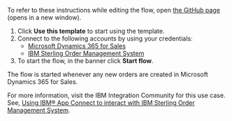 To refer to these instructions while editing the flow, open [the GitHub page](https://github.com/ot4i/app-connect-templates/tree/main/resources/markdown/Create%20order%20in%20IBM%20Sterling%20Order%20Management%20System%20for%20orders%20created%20in%20Microsoft%20Dynamics%20365%20for%20Sales_instructions.md) (opens in a new window).

1. Click **Use this template** to start using the template.
2. Connect to the following accounts by using your credentials:
   - [Microsoft Dynamics 365 for Sales](https://ibm.biz/acmsdynamicssales)
   - [IBM Sterling Order Management System](https://ibm.biz/acstirlingoms)
3. To start the flow, in the banner click **Start flow**.

The flow is started whenever any new orders are created in Microsoft Dynamics 365 for Sales.

For more information, visit the IBM Integration Community for this use case. See, [Using IBM® App Connect to interact with IBM Sterling Order Management System](https://community.ibm.com/community/user/integration/blogs/shamini-arumugam1/2022/06/23/using-ibm-app-connect-with-ibm-sterling-oms).

